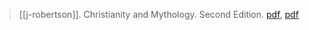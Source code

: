 > [[j-robertson]]. Christianity and Mythology. Second Edition. [pdf](https://thebibleisnotholy.files.wordpress.com/2010/06/christianity-and-mythology.pdf), [pdf](a/j-robertson1910.pdf)